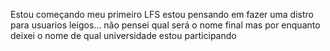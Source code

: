 Estou começando meu primeiro LFS estou pensando em fazer uma distro para usuarios leigos...
não pensei qual será o nome final mas por enquanto deixei o nome de qual universidade estou participando

